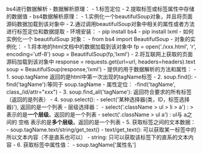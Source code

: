 bs4进行数据解析
    - 数据解析原理：
        - 1.标签定位
        - 2.提取标签或标签属性中存储的数据值
    - bs4数据解析原理：
        - 1.实例化一个beautifulSoup对象，并且将页面源码数据加载到该对象中
        - 2.通过调用beautifulSoup对象中相关的属性或者方法进行标签定位和数据提取
    - 环境安装：
        - pip install bs4
        - pip install lxml
    - 如何实例化一个 beautifulSoup 对象：
        - from bs4 import BeautifulSoup
        - 对象的实例化：
            - 1.将本地的html文档中的数据加载到该对象中
                fp = open('./xxx.html', 'r', encoding='utf-8')
                soup = BeautifulSoup(fp,'lxml')
            - 2.将互联网上获取的页面源码加载到该对象中
                response = requests.get(url=url, headers=headers).text
                soup = BeautifulSoup(response,'lxml')
        - 提供的用于数据解析的方法和属性：
            - 1. soup.tagName 返回的是html中第一次出现的tagName标签
            - 2. soup.find():
                - find('tagName'):等同于 soup.tagName
                - 属性定位：
                    -find('tagName', class_/id/attr="xxx")
            - 3. soup.find_all('tagName'): 返回符合要求的所有标签（返回的是列表）
            - 4. soup.select():
                - select('某种选择器(类，ID，标签选择器)'), 返回的是一个列表
                - 层级选择器：
                    - select('.className > ul > li > a') : > 表示的是**一个层级**。返回的是一个列表
                    - select('.className > ul a') : ul与 a之间的 空格 表示的是**多个层级**。返回的是一个列表
            - 5. 获取标签之间的文本数据：
                - soup.tagName.text/string/get_text()
                - text/get_text(): 可以获取某一标签中的所以文本内容（不是直系也可以）
                - string: 只可以获取该标签下的直系的文本内容
            - 6. 获取标签中属性值：
                - soup.tagName['属性名']


